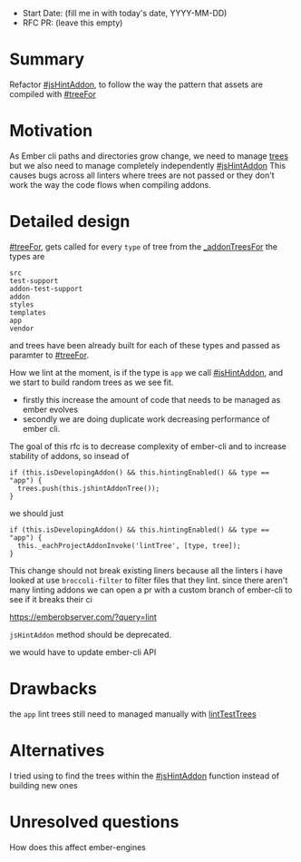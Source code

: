 - Start Date: (fill me in with today's date, YYYY-MM-DD)
- RFC PR: (leave this empty)

# Summary

Refactor [#jsHintAddon](https://github.com/ember-cli/ember-cli/blob/master/lib/models/addon.js#L1188), to follow the way the pattern that assets are compiled with [#treeFor](https://github.com/ember-cli/ember-cli/blob/master/lib/models/addon.js#L524)

# Motivation

As Ember cli paths and directories grow change, we need to manage [trees](https://github.com/ember-cli/ember-cli/blob/master/lib/broccoli/ember-addon.js#L35) but we also need to manage completely independently [#jsHintAddon](https://github.com/ember-cli/ember-cli/blob/master/lib/models/addon.js#L1188) This causes bugs across all linters where trees are not passed or they don't work the way the code flows when compiling addons.

# Detailed design

[#treeFor](https://github.com/ember-cli/ember-cli/blob/master/lib/models/addon.js#L524), gets called for every `type` of tree from the [_addonTreesFor](https://github.com/ember-cli/ember-cli/blob/master/lib/broccoli/ember-app.js#L657) the types are
```
src
test-support
addon-test-support
addon
styles
templates
app
vendor
```

and trees have been already built for each of these types and passed as paramter to [#treeFor](https://github.com/ember-cli/ember-cli/blob/master/lib/models/addon.js#L524).

How we lint at the moment, is if the type is `app` we call [#jsHintAddon](https://github.com/ember-cli/ember-cli/blob/master/lib/models/addon.js#L1188), and we start to build random trees as we see fit.

- firstly this increase the amount of code that needs to be managed as ember evolves
- secondly we are doing duplicate work decreasing performance of ember cli.

The goal of this rfc is to decrease complexity of ember-cli and to increase stability of addons, so insead of

```
if (this.isDevelopingAddon() && this.hintingEnabled() && type == "app") {
  trees.push(this.jshintAddonTree());
}
```

we should just

```
if (this.isDevelopingAddon() && this.hintingEnabled() && type == "app") {
  this._eachProjectAddonInvoke('lintTree', [type, tree]);
}

```
This change should not break existing liners because all the linters i have looked at use `broccoli-filter` to filter files that they lint. since there aren't many linting addons we can open a pr with a custom branch of ember-cli to see if it breaks their ci

https://emberobserver.com/?query=lint

`jsHintAddon` method should be deprecated.

we would have to update ember-cli API

# Drawbacks

the `app` lint trees still need to managed manually with [lintTestTrees](https://github.com/ember-cli/ember-cli/blob/master/lib/broccoli/ember-app.js#L1462)

# Alternatives

I tried using to find the trees within the [#jsHintAddon](https://github.com/ember-cli/ember-cli/blob/master/lib/models/addon.js#L1188) function instead of building new ones

# Unresolved questions

How does this affect ember-engines
